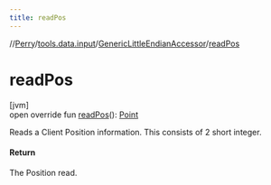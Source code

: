 ```yaml
---
title: readPos
---
```

//[Perry](../../../index.html)/[tools.data.input](../index.html)/[GenericLittleEndianAccessor](index.html)/[readPos](read-pos.html)



# readPos



[jvm]\
open override fun [readPos](read-pos.html)(): [Point](https://docs.oracle.com/javase/8/docs/api/java/awt/Point.html)



Reads a Client Position information. This consists of 2 short integer.



#### Return



The Position read.




